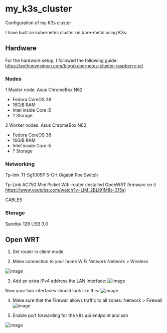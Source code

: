 # my_k3s_cluster
Configuration of my K3s cluster

I have built an kubernetes cluster on bare-metal using K3s.

## Hardware
For the hardware setup, I followed the following guide: https://anthonynsimon.com/blog/kubernetes-cluster-raspberry-pi/

### Nodes

1 Master node: Asus ChromeBox N62
- Fedora CoreOS 38
- 16GiB RAM
- Intel inside Core i5 
- ? Storage

2 Worker nodes: Asus ChromeBox N62
- Fedora CoreOS 38
- 16GiB RAM
- Intel inside Core i5
- ? Storage

### Networking

Tp-link TI-Sg1005P 5-Ort Gigabit Poe Switch

Tp-Link AC750 Mini Picket Wifi-router (installed OpenWRT firmware on it https://www.youtube.com/watch?v=LIM_2BLi91M&t=315s)

CABLES

### Storage

Sandisk 128 USB 3.0

## Open WRT

1. Set router in client mode

2. Make connection to your home WiFi Network
Network > Wireless

![image](https://user-images.githubusercontent.com/76623233/216714058-1477dff3-a184-4ed3-af95-8222eca1e4ca.png)

3. Add an extra IPv4 address the LAN interface:
![image](https://user-images.githubusercontent.com/76623233/216714245-8e012c88-c600-4f2f-85f9-25f3d4ec8647.png)

Now your two interfaces should look like this:
![image](https://user-images.githubusercontent.com/76623233/216714319-d549879d-d965-4bf4-ae72-06fe02bfefdc.png)

4. Make sure that the Firewall allows traffic to all zones:
Network > Firewall
![image](https://user-images.githubusercontent.com/76623233/216714466-07a6a27c-c58b-41a9-8039-7041e925c56b.png)

5. Enable port forwarding for the k8s api endpoint and ssh

![image](https://user-images.githubusercontent.com/76623233/216714671-8b5f5ef3-d176-4439-93bb-f1b555867475.png)







